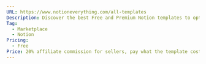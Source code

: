 ```yaml
---
URL: https://www.notioneverything.com/all-templates
Description: Discover the best Free and Premium Notion templates to optimize your Notion workspace. Find everything you need for your personal and business needs.
Tag:
  - Marketplace
  - Notion
Pricing:
  - Free
Price: 20% affiliate commission for sellers, pay what the template costs for customer
---
```

